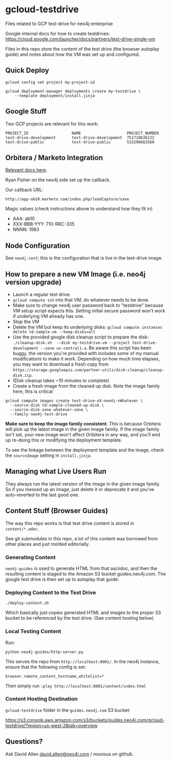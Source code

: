 # gcloud-testdrive

Files related to GCP test-drive for neo4j-enterprise

Google internal docs for how to create testdrives:
https://cloud.google.com/launcher/docs/partners/test-drive-single-vm

Files in this repo store the content of the test drive (the browser autoplay
guide) and notes about how the VM was set up and configured.

## Quick Deploy

```
gcloud config set project my-project-id

gcloud deployment-manager deployments create my-testdrive \
    --template deployment/install.jinja
```

## Google Stuff

Two GCP projects are relevant for this work:

```
PROJECT_ID                   NAME                    PROJECT_NUMBER
test-drive-development       test-drive-development  751718636122
test-drive-public            test-drive-public       533290682560
```

## Orbitera / Marketo Integration

[Relevant docs here](https://www.orbitera.com/marketo-joins-orbitera-callback-club/).

Ryan Fisher on the neo4j side set up the callback.

Our callback URL:

```
http://app-ab10.marketo.com/index.php/leadCapture/save
```

Magic values (check instructions above to understand how they fit in)

- AAA: ab10
- XXX-BBB-YYY: 710-RRC-335
- NNNN: 1983

## Node Configuration

See `neo4j.conf`; this is the configuration that is live in the test-drive image.

## How to prepare a new VM Image (i.e. neo4j version upgrade)

- Launch a regular test drive.
- `gcloud compute ssh` into that VM, do whatever needs to be done.
- Make sure to change neo4j user password back to "testdrive" because VM setup
script expects this.  Setting initial secure password won't work if underlying VM
already has one.
- Stop the VM
- Delete the VM but keep its underlying disks: `gcloud compute instances delete td-sample-vm --keep-disks=all`
- Use the provided google disk cleanup script to prepare the disk: `./cleanup-disk.sh  --disk my-testdrive-vm --project test-drive-development --zone us-central1-a`.  Be aware this script has been buggy, the version you're provided with includes some of my manual modifications to make it work. Depending on how much time elapses, you may want to download a fresh copy from `https://storage.googleapis.com/partner-utils/disk-cleanup/cleanup-disk.zip`.
- (Disk cleanup takes ~10 minutes to complete)
- Create a fresh image from the cleaned up disk.  Note the image family here, this is critical

```
gcloud compute images create test-drive-vX-neo4j-vWhatever \
  --source-disk td-sample-cleaned-up-disk \
  --source-disk-zone whatever-zone \
  --family neo4j-test-drive
```

**Make sure to keep the image family consistent**.  This is because Orbitera will pick up the latest image in the given image family. If the image family isn't set, your new image won't affect Oribitera in any way, and you'll end up re-doing this or modifying the deployment template.  

To see the linkage between the deployment template and the image, check the `sourceImage` setting in `install.jinja`.

## Managing what Live Users Run

They always run the latest version of the image in the given image family.  So if you messed up an image, just delete it or deprecate it and you've auto-reverted to the last good one.

## Content Stuff (Browser Guides)

The way this repo works is that test drive content is stored in `content/*.adoc`.

See git submodules in this repo, a lot of this content was
borrowed from other places and just molded editorially.

### Generating Content

`neo4j-guides` is used to generate HTML from that asciidoc, and then the resulting
content is staged to the Amazon S3 bucket guides.neo4j.com.  The google test drive
is then set up to autoplay that guide.

### Deploying Content to the Test Drive

`./deploy-content.sh`

Which basically just copies generated HTML and images to the proper S3 bucket to be referenced by the test drive.  (See content hosting below)

### Local Testing Content

Run:

```
python neo4j-guides/http-server.py
```

This serves the repo from `http://localhost:8001/`.  In the neo4j instance, ensure that the following
config is set:

```
browser.remote_content_hostname_whitelist=*
```

Then simply run `:play http://localhost:8001/content/index.html`

### Content Hosting Destination

`gcloud-testdrive` folder in the `guides.neo4j.com` S3 bucket:

https://s3.console.aws.amazon.com/s3/buckets/guides.neo4j.com/gcloud-testdrive/?region=us-west-2&tab=overview

## Questions?

Ask David Allen <david.allen@neo4j.com> / moxious on github.
